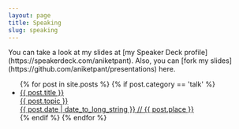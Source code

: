 ```yaml
---
layout: page
title: Speaking
slug: speaking
---
```

<div class="grid__unit one-whole" markdown="1">
You can take a look at my slides at [my Speaker Deck profile](https://speakerdeck.com/aniketpant). Also, you can [fork my slides](https://github.com/aniketpant/presentations) here.
<ul class="block-list text--center">
{% for post in site.posts %}
	{% if post.category == 'talk' %}
	<li>
		<a href="{{ post.url }}" class="link-complex">
			<span class="gamma">{{ post.title }}</span><br/>
			<span class="topic beta highlight link-complex__target">{{ post.topic }}</span><br/>
			<date class="date">{{ post.date | date_to_long_string }}</date> // <span class="place">{{ post.place }}</span>
		</a>
	</li>
	{% endif %}
{% endfor %}
</ul>
</div>